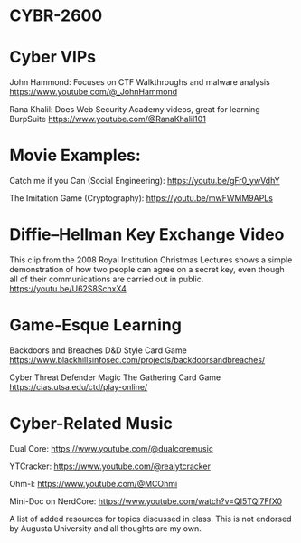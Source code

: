 # CYBR-2600

# Cyber VIPs
John Hammond:
Focuses on CTF Walkthroughs and malware analysis
https://www.youtube.com/@_JohnHammond

Rana Khalil: 
Does Web Security Academy videos, great for learning BurpSuite
https://www.youtube.com/@RanaKhalil101

# Movie Examples:
Catch me if you Can (Social Engineering):
https://youtu.be/gFr0_ywVdhY

The Imitation Game (Cryptography): 
https://youtu.be/mwFWMM9APLs

# Diffie–Hellman Key Exchange Video
This clip from the 2008 Royal Institution Christmas Lectures shows a simple demonstration of how two people can agree on a secret key, even though all of their communications are carried out in public. 
https://youtu.be/U62S8SchxX4


# Game-Esque Learning

Backdoors and Breaches
D&D Style Card Game
https://www.blackhillsinfosec.com/projects/backdoorsandbreaches/

Cyber Threat Defender
Magic The Gathering Card Game
https://cias.utsa.edu/ctd/play-online/



# Cyber-Related Music
Dual Core:
https://www.youtube.com/@dualcoremusic

YTCracker:
https://www.youtube.com/@realytcracker

Ohm-I:
https://www.youtube.com/@MCOhmi

Mini-Doc on NerdCore:
https://www.youtube.com/watch?v=QI5TQl7FfX0

A list of added resources for topics discussed in class.
This is not endorsed by Augusta University and all thoughts are my own.
